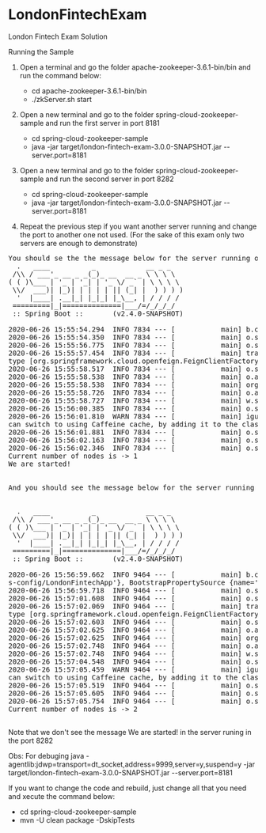 # LondonFintechExam
London Fintech Exam Solution

Running the Sample

1) Open a terminal and go the folder apache-zookeeper-3.6.1-bin/bin and run the command below:
    - cd apache-zookeeper-3.6.1-bin/bin
    -  ./zkServer.sh start
    
2) Open a new terminal and go to the folder spring-cloud-zookeeper-sample and run the first server in port 8181
    - cd spring-cloud-zookeeper-sample
    - java -jar target/london-fintech-exam-3.0.0-SNAPSHOT.jar --server.port=8181

2) Open a new terminal and go to the folder spring-cloud-zookeeper-sample and run the second server in port 8282
    - cd spring-cloud-zookeeper-sample
    - java -jar target/london-fintech-exam-3.0.0-SNAPSHOT.jar --server.port=8181

3) Repeat the previous step if you want another server running and change the port to another one not used.
   (For the sake of this exam only two servers are enough to demonstrate)
         

<pre>
You should se the the message below for the server running on the port 8181
  .   ____          _            __ _ _
 /\\ / ___'_ __ _ _(_)_ __  __ _ \ \ \ \
( ( )\___ | '_ | '_| | '_ \/ _` | \ \ \ \
 \\/  ___)| |_)| | | | | || (_| |  ) ) ) )
  '  |____| .__|_| |_|_| |_\__, | / / / /
 =========|_|==============|___/=/_/_/_/
 :: Spring Boot ::       (v2.4.0-SNAPSHOT)

2020-06-26 15:55:54.294  INFO 7834 --- [           main] b.c.PropertySourceBootstrapConfiguration : Located property source: [BootstrapPropertySource {name='bootstrapProperties-config/LondonFintechApp'}, BootstrapPropertySource {name='bootstrapProperties-config/application'}]
2020-06-26 15:55:54.350  INFO 7834 --- [           main] o.s.cloud.zookeeper.sample.Application   : No active profile set, falling back to default profiles: default
2020-06-26 15:55:56.775  INFO 7834 --- [           main] o.s.cloud.context.scope.GenericScope     : BeanFactory id=aa4abe82-74e1-3c1f-b0b6-9080e45640f8
2020-06-26 15:55:57.454  INFO 7834 --- [           main] trationDelegate$BeanPostProcessorChecker : Bean 'org.springframework.cloud.zookeeper.sample.Application$AppClient' of
type [org.springframework.cloud.openfeign.FeignClientFactoryBean] is not eligible for getting processed by all BeanPostProcessors (for example: not eligible for auto-proxying)
2020-06-26 15:55:58.517  INFO 7834 --- [           main] o.s.b.w.embedded.tomcat.TomcatWebServer  : Tomcat initialized with port(s): 8181 (http)
2020-06-26 15:55:58.538  INFO 7834 --- [           main] o.apache.catalina.core.StandardService   : Starting service [Tomcat]
2020-06-26 15:55:58.538  INFO 7834 --- [           main] org.apache.catalina.core.StandardEngine  : Starting Servlet engine: [Apache Tomcat/9.0.36]
2020-06-26 15:55:58.726  INFO 7834 --- [           main] o.a.c.c.C.[Tomcat].[localhost].[/]       : Initializing Spring embedded WebApplicationContext
2020-06-26 15:55:58.727  INFO 7834 --- [           main] w.s.c.ServletWebServerApplicationContext : Root WebApplicationContext: initialization completed in 4329 ms
2020-06-26 15:56:00.385  INFO 7834 --- [           main] o.s.s.concurrent.ThreadPoolTaskExecutor  : Initializing ExecutorService 'applicationTaskExecutor'
2020-06-26 15:56:01.810  WARN 7834 --- [           main] iguration$LoadBalancerCaffeineWarnLogger : Spring Cloud LoadBalancer is currently working with the default cache. You
can switch to using Caffeine cache, by adding it to the classpath.
2020-06-26 15:56:01.881  INFO 7834 --- [           main] o.s.b.a.e.web.EndpointLinksResolver      : Exposing 2 endpoint(s) beneath base path '/actuator'
2020-06-26 15:56:02.163  INFO 7834 --- [           main] o.s.b.w.embedded.tomcat.TomcatWebServer  : Tomcat started on port(s): 8181 (http) with context path ''
2020-06-26 15:56:02.346  INFO 7834 --- [           main] o.s.cloud.zookeeper.sample.Application   : Started Application in 10.626 seconds (JVM running for 65.425)
Current number of nodes is -> 1
We are started!


And you should see the message below for the server running in the port 8282


  .   ____          _            __ _ _
 /\\ / ___'_ __ _ _(_)_ __  __ _ \ \ \ \
( ( )\___ | '_ | '_| | '_ \/ _` | \ \ \ \
 \\/  ___)| |_)| | | | | || (_| |  ) ) ) )
  '  |____| .__|_| |_|_| |_\__, | / / / /
 =========|_|==============|___/=/_/_/_/
 :: Spring Boot ::       (v2.4.0-SNAPSHOT)

2020-06-26 15:56:59.662  INFO 9464 --- [           main] b.c.PropertySourceBootstrapConfiguration : Located property source: [BootstrapPropertySource {name='bootstrapPropertie
s-config/LondonFintechApp'}, BootstrapPropertySource {name='bootstrapProperties-config/application'}]
2020-06-26 15:56:59.718  INFO 9464 --- [           main] o.s.cloud.zookeeper.sample.Application   : No active profile set, falling back to default profiles: default
2020-06-26 15:57:01.608  INFO 9464 --- [           main] o.s.cloud.context.scope.GenericScope     : BeanFactory id=aa4abe82-74e1-3c1f-b0b6-9080e45640f8
2020-06-26 15:57:02.069  INFO 9464 --- [           main] trationDelegate$BeanPostProcessorChecker : Bean 'org.springframework.cloud.zookeeper.sample.Application$AppClient' of
type [org.springframework.cloud.openfeign.FeignClientFactoryBean] is not eligible for getting processed by all BeanPostProcessors (for example: not eligible for auto-proxying)
2020-06-26 15:57:02.603  INFO 9464 --- [           main] o.s.b.w.embedded.tomcat.TomcatWebServer  : Tomcat initialized with port(s): 8282 (http)
2020-06-26 15:57:02.625  INFO 9464 --- [           main] o.apache.catalina.core.StandardService   : Starting service [Tomcat]
2020-06-26 15:57:02.625  INFO 9464 --- [           main] org.apache.catalina.core.StandardEngine  : Starting Servlet engine: [Apache Tomcat/9.0.36]
2020-06-26 15:57:02.748  INFO 9464 --- [           main] o.a.c.c.C.[Tomcat].[localhost].[/]       : Initializing Spring embedded WebApplicationContext
2020-06-26 15:57:02.748  INFO 9464 --- [           main] w.s.c.ServletWebServerApplicationContext : Root WebApplicationContext: initialization completed in 2987 ms
2020-06-26 15:57:04.548  INFO 9464 --- [           main] o.s.s.concurrent.ThreadPoolTaskExecutor  : Initializing ExecutorService 'applicationTaskExecutor'
2020-06-26 15:57:05.459  WARN 9464 --- [           main] iguration$LoadBalancerCaffeineWarnLogger : Spring Cloud LoadBalancer is currently working with the default cache. You
can switch to using Caffeine cache, by adding it to the classpath.
2020-06-26 15:57:05.519  INFO 9464 --- [           main] o.s.b.a.e.web.EndpointLinksResolver      : Exposing 2 endpoint(s) beneath base path '/actuator'
2020-06-26 15:57:05.605  INFO 9464 --- [           main] o.s.b.w.embedded.tomcat.TomcatWebServer  : Tomcat started on port(s): 8282 (http) with context path ''
2020-06-26 15:57:05.754  INFO 9464 --- [           main] o.s.cloud.zookeeper.sample.Application   : Started Application in 7.842 seconds (JVM running for 8.477)
Current number of nodes is -> 2

</pre>

Note that we don't see the message We are started! in the server runing in the port 8282


Obs: For debuging
java -agentlib:jdwp=transport=dt_socket,address=9999,server=y,suspend=y -jar target/london-fintech-exam-3.0.0-SNAPSHOT.jar --server.port=8181

If you want to change the code and rebuild, just change all that you need and xecute the command below:

 - cd spring-cloud-zookeeper-sample
 - mvn -U clean package -DskipTests
